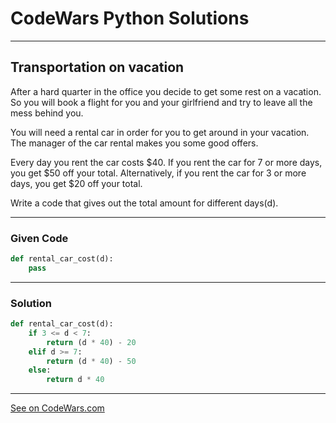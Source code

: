 # CodeWars Python Solutions

---

## Transportation on vacation

After a hard quarter in the office you decide to get some rest on a vacation. So you will book a flight for you and your girlfriend and try to leave all the mess behind you.

You will need a rental car in order for you to get around in your vacation. The manager of the car rental makes you some good offers.

Every day you rent the car costs $40. If you rent the car for 7 or more days, you get $50 off your total. Alternatively, if you rent the car for 3 or more days, you get $20 off your total.

Write a code that gives out the total amount for different days(d).

---

### Given Code


```python
def rental_car_cost(d):
    pass
```

---

### Solution


```python
def rental_car_cost(d):
    if 3 <= d < 7:
        return (d * 40) - 20
    elif d >= 7:
        return (d * 40) - 50
    else:
        return d * 40
```


---


[See on CodeWars.com](https://www.codewars.com/kata/568d0dd208ee69389d000016/)
